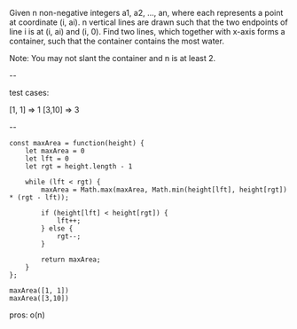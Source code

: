 Given n non-negative integers a1, a2, ..., an, where each represents a point at coordinate (i, ai). n vertical lines are drawn such that the two endpoints of line i is at (i, ai) and (i, 0). Find two lines, which together with x-axis forms a container, such that the container contains the most water.

Note: You may not slant the container and n is at least 2.

--

test cases:

[1, 1] => 1
[3,10] => 3

--

```
const maxArea = function(height) {
    let maxArea = 0
    let lft = 0
    let rgt = height.length - 1

    while (lft < rgt) {
        maxArea = Math.max(maxArea, Math.min(height[lft], height[rgt]) * (rgt - lft));

        if (height[lft] < height[rgt]) {
            lft++;
        } else {
            rgt--;
        }

        return maxArea;
    }
};

maxArea([1, 1])
maxArea([3,10])
```

pros: o(n)